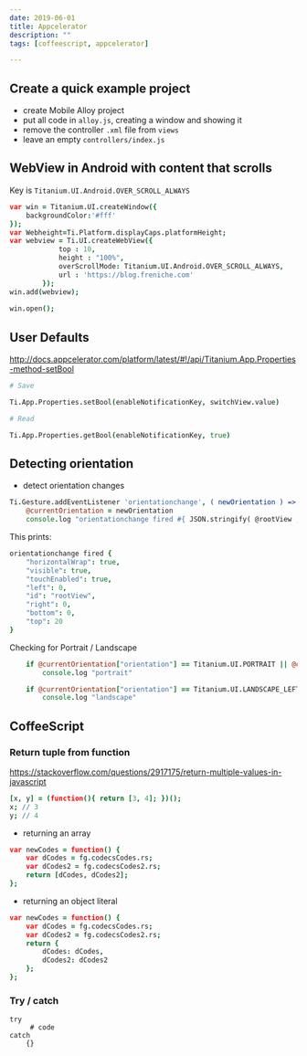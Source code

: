 ```yaml
---
date: 2019-06-01
title: Appcelerator
description: ""
tags: [coffeescript, appcelerator]

---
```



## Create a quick example project

- create Mobile Alloy project
- put all code in `alloy.js`, creating a window and showing it
- remove the controller `.xml` file from `views`
- leave an empty `controllers/index.js`


## WebView in Android with content that scrolls

Key is `Titanium.UI.Android.OVER_SCROLL_ALWAYS`

```CoffeeScript
var win = Titanium.UI.createWindow({  
    backgroundColor:'#fff'
});
var Webheight=Ti.Platform.displayCaps.platformHeight;
var webview = Ti.UI.createWebView({
			top : 10,
			height : "100%",
			overScrollMode: Titanium.UI.Android.OVER_SCROLL_ALWAYS,
			url : 'https://blog.freniche.com'	
		});
win.add(webview);
		
win.open();
```

## User Defaults

http://docs.appcelerator.com/platform/latest/#!/api/Titanium.App.Properties-method-setBool

```CoffeeScript
# Save

Ti.App.Properties.setBool(enableNotificationKey, switchView.value)

# Read

Ti.App.Properties.getBool(enableNotificationKey, true)
```

## Detecting orientation

- detect orientation changes

```CoffeeScript
Ti.Gesture.addEventListener 'orientationchange', ( newOrientation ) =>
    @currentOrientation = newOrientation
    console.log "orientationchange fired #{ JSON.stringify( @rootView , null, 4) } "
```

This prints:

```CoffeeScript
orientationchange fired {
    "horizontalWrap": true,
    "visible": true,
    "touchEnabled": true,
    "left": 0,
    "id": "rootView",
    "right": 0,
    "bottom": 0,
    "top": 20
}
```

Checking for Portrait / Landscape

```CoffeeScript
 	if @currentOrientation["orientation"] == Titanium.UI.PORTRAIT || @currentOrientation"orientation"] == Titanium.UI.UPSIDE_PORTRAIT
 		console.log "portrait"

 	if @currentOrientation["orientation"] == Titanium.UI.LANDSCAPE_LEFT || @currentOrientation"orientation"] == Titanium.UI.LANDSCAPE_RIGHT
 		console.log "landscape"
```

## CoffeeScript

### Return tuple from function

https://stackoverflow.com/questions/2917175/return-multiple-values-in-javascript

```CoffeeScript
[x, y] = (function(){ return [3, 4]; })();
x; // 3
y; // 4
```

- returning an array

```CoffeeScript
var newCodes = function() {
    var dCodes = fg.codecsCodes.rs;
    var dCodes2 = fg.codecsCodes2.rs;
    return [dCodes, dCodes2];
};
```

- returning an object literal

```CoffeeScript
var newCodes = function() {
    var dCodes = fg.codecsCodes.rs;
    var dCodes2 = fg.codecsCodes2.rs;
    return {
        dCodes: dCodes,
        dCodes2: dCodes2
    };
};
```

### Try / catch

```
try 
	 # code
catch 
	{}
```